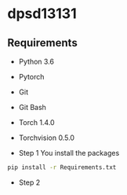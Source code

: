 # dpsd13131
## Requirements
- Python 3.6
- Pytorch 
- Git
- Git Bash
- Torch 1.4.0
- Torchvision 0.5.0

- Step 1
You install the packages
```bash
pip install -r Requirements.txt
```
- Step 2
